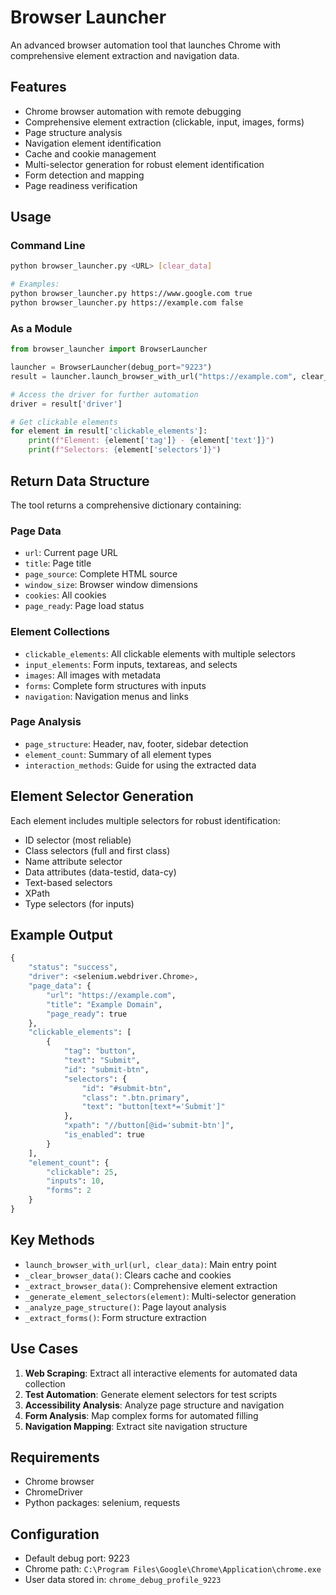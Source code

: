 # Browser Launcher

An advanced browser automation tool that launches Chrome with comprehensive element extraction and navigation data.

## Features

- Chrome browser automation with remote debugging
- Comprehensive element extraction (clickable, input, images, forms)
- Page structure analysis
- Navigation element identification
- Cache and cookie management
- Multi-selector generation for robust element identification
- Form detection and mapping
- Page readiness verification

## Usage

### Command Line
```bash
python browser_launcher.py <URL> [clear_data]

# Examples:
python browser_launcher.py https://www.google.com true
python browser_launcher.py https://example.com false
```

### As a Module
```python
from browser_launcher import BrowserLauncher

launcher = BrowserLauncher(debug_port="9223")
result = launcher.launch_browser_with_url("https://example.com", clear_data=True)

# Access the driver for further automation
driver = result['driver']

# Get clickable elements
for element in result['clickable_elements']:
    print(f"Element: {element['tag']} - {element['text']}")
    print(f"Selectors: {element['selectors']}")
```

## Return Data Structure

The tool returns a comprehensive dictionary containing:

### Page Data
- `url`: Current page URL
- `title`: Page title
- `page_source`: Complete HTML source
- `window_size`: Browser window dimensions
- `cookies`: All cookies
- `page_ready`: Page load status

### Element Collections
- `clickable_elements`: All clickable elements with multiple selectors
- `input_elements`: Form inputs, textareas, and selects
- `images`: All images with metadata
- `forms`: Complete form structures with inputs
- `navigation`: Navigation menus and links

### Page Analysis
- `page_structure`: Header, nav, footer, sidebar detection
- `element_count`: Summary of all element types
- `interaction_methods`: Guide for using the extracted data

## Element Selector Generation

Each element includes multiple selectors for robust identification:
- ID selector (most reliable)
- Class selectors (full and first class)
- Name attribute selector
- Data attributes (data-testid, data-cy)
- Text-based selectors
- XPath
- Type selectors (for inputs)

## Example Output

```python
{
    "status": "success",
    "driver": <selenium.webdriver.Chrome>,
    "page_data": {
        "url": "https://example.com",
        "title": "Example Domain",
        "page_ready": true
    },
    "clickable_elements": [
        {
            "tag": "button",
            "text": "Submit",
            "id": "submit-btn",
            "selectors": {
                "id": "#submit-btn",
                "class": ".btn.primary",
                "text": "button[text*='Submit']"
            },
            "xpath": "//button[@id='submit-btn']",
            "is_enabled": true
        }
    ],
    "element_count": {
        "clickable": 25,
        "inputs": 10,
        "forms": 2
    }
}
```

## Key Methods

- `launch_browser_with_url(url, clear_data)`: Main entry point
- `_clear_browser_data()`: Clears cache and cookies
- `_extract_browser_data()`: Comprehensive element extraction
- `_generate_element_selectors(element)`: Multi-selector generation
- `_analyze_page_structure()`: Page layout analysis
- `_extract_forms()`: Form structure extraction

## Use Cases

1. **Web Scraping**: Extract all interactive elements for automated data collection
2. **Test Automation**: Generate element selectors for test scripts
3. **Accessibility Analysis**: Analyze page structure and navigation
4. **Form Analysis**: Map complex forms for automated filling
5. **Navigation Mapping**: Extract site navigation structure

## Requirements

- Chrome browser
- ChromeDriver
- Python packages: selenium, requests

## Configuration

- Default debug port: 9223
- Chrome path: `C:\Program Files\Google\Chrome\Application\chrome.exe`
- User data stored in: `chrome_debug_profile_9223`